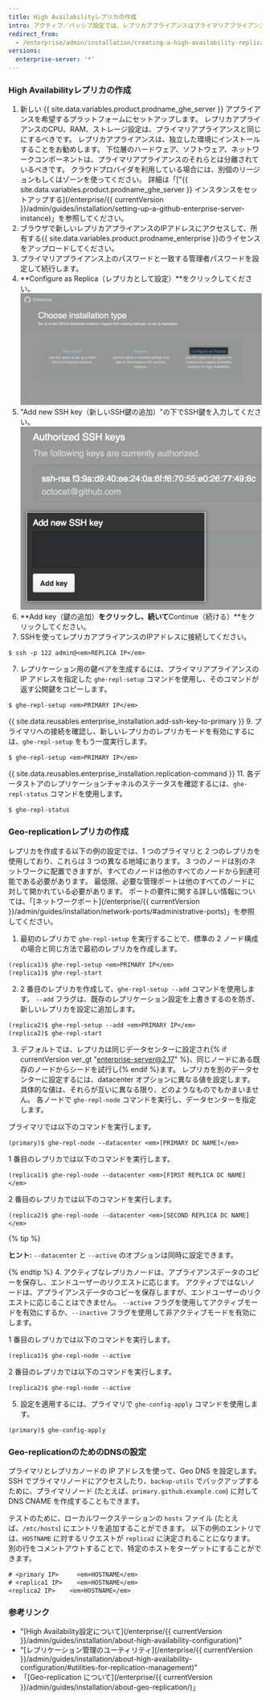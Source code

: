 ```yaml
---
title: High Availabilityレプリカの作成
intro: アクティブ／パッシブ設定では、レプリカアプライアンスはプライマリアプライアンスの冗長コピーです。 プライマリアプライアンスに障害が起こると、High Availabilityモードではレプリカがプライマリアプライアンスとして動作し、サービスの中断を最小限にできます。
redirect_from:
  - /enterprise/admin/installation/creating-a-high-availability-replica
versions:
  enterprise-server: '*'
---
```


### High Availabilityレプリカの作成

1. 新しい {{ site.data.variables.product.prodname_ghe_server }} アプライアンスを希望するプラットフォームにセットアップします。 レプリカアプライアンスのCPU、RAM、ストレージ設定は、プライマリアプライアンスと同じにするべきです。 レプリカアプライアンスは、独立した環境にインストールすることをお勧めします。 下位層のハードウェア、ソフトウェア、ネットワークコンポーネントは、プライマリアプライアンスのそれらとは分離されているべきです。 クラウドプロバイダを利用している場合には、別個のリージョンもしくはゾーンを使ってください。 詳細は「["{{ site.data.variables.product.prodname_ghe_server }} インスタンスをセットアップする](/enterprise/{{ currentVersion }}/admin/guides/installation/setting-up-a-github-enterprise-server-instance)」を参照してください。
2. ブラウザで新しいレプリカアプライアンスのIPアドレスにアクセスして、所有する{{ site.data.variables.product.prodname_enterprise }}のライセンスをアップロードしてください。
3. プライマリアプライアンス上のパスワードと一致する管理者パスワードを設定して続行します。
4. **Configure as Replica（レプリカとして設定）**をクリックしてください。 ![新しいインスタンスをレプリカとして設定するリンクを持つインストールオプション](/assets/images/enterprise/management-console/configure-as-replica.png)
5. "Add new SSH key（新しいSSH鍵の追加）"の下でSSH鍵を入力してください。 ![SSHキーの追加](/assets/images/enterprise/management-console/add-ssh-key.png)
6. **Add key（鍵の追加）**をクリックし、続いて**Continue（続ける）**をクリックしてください。
6. SSHを使ってレプリカアプライアンスのIPアドレスに接続してください。
  ```shell
  $ ssh -p 122 admin@<em>REPLICA IP</em>
  ```
7. レプリケーション用の鍵ペアを生成するには、プライマリアプライアンスの IP アドレスを指定した `ghe-repl-setup` コマンドを使用し、そのコマンドが返す公開鍵をコピーします。
  ```shell
  $ ghe-repl-setup <em>PRIMARY IP</em>
  ```
{{ site.data.reusables.enterprise_installation.add-ssh-key-to-primary }}
9. プライマリへの接続を確認し、新しいレプリカのレプリカモードを有効にするには、`ghe-repl-setup` をもう一度実行します。
  ```shell
  $ ghe-repl-setup <em>PRIMARY IP</em>
  ```
{{ site.data.reusables.enterprise_installation.replication-command }}
11. 各データストアのレプリケーションチャネルのステータスを確認するには、`ghe-repl-status` コマンドを使用します。
  ```shell
  $ ghe-repl-status
  ```

### Geo-replicationレプリカの作成

レプリカを作成する以下の例の設定では、1 つのプライマリと 2 つのレプリカを使用しており、これらは 3 つの異なる地域にあります。 3 つのノードは別のネットワークに配置できますが、すべてのノードは他のすべてのノードから到達可能である必要があります。 最低限、必要な管理ポートは他のすべてのノードに対して開かれている必要があります。 ポートの要件に関する詳しい情報については、「[ネットワークポート](/enterprise/{{ currentVersion }}/admin/guides/installation/network-ports/#administrative-ports)」を参照してください。

1. 最初のレプリカで `ghe-repl-setup` を実行することで、標準の 2 ノード構成の場合と同じ方法で最初のレプリカを作成します。
  ```shell
  (replica1)$ ghe-repl-setup <em>PRIMARY IP</em>
  (replica1)$ ghe-repl-start
  ```
2. 2 番目のレプリカを作成して、`ghe-repl-setup --add` コマンドを使用します。 `--add` フラグは、既存のレプリケーション設定を上書きするのを防ぎ、新しいレプリカを設定に追加します。
  ```shell
  (replica2)$ ghe-repl-setup --add <em>PRIMARY IP</em>
  (replica2)$ ghe-repl-start
  ```
3. デフォルトでは、レプリカは同じデータセンターに設定され{% if currentVersion ver_gt "enterprise-server@2.17" %}、同じノードにある既存のノードからシードを試行し{% endif %}ます。 レプリカを別のデータセンターに設定するには、datacenter オプションに異なる値を設定します。 具体的な値は、それらが互いに異なる限り、どのようなものでもかまいません。 各ノードで `ghe-repl-node` コマンドを実行し、データセンターを指定します。

  プライマリでは以下のコマンドを実行します。
  ```shell
  (primary)$ ghe-repl-node --datacenter <em>[PRIMARY DC NAME]</em>
  ```
  1 番目のレプリカでは以下のコマンドを実行します。
  ```shell
  (replica1)$ ghe-repl-node --datacenter <em>[FIRST REPLICA DC NAME]</em>
  ```
  2 番目のレプリカでは以下のコマンドを実行します。
  ```shell
  (replica2)$ ghe-repl-node --datacenter <em>[SECOND REPLICA DC NAME]</em>
  ```
  {% tip %}

  **ヒント:** `--datacenter` と `--active` のオプションは同時に設定できます。

  {% endtip %}
4. アクティブなレプリカノードは、アプライアンスデータのコピーを保存し、エンドユーザーのリクエストに応じます。 アクティブではないノードは、アプライアンスデータのコピーを保存しますが、エンドユーザーのリクエストに応じることはできません。 `--active` フラグを使用してアクティブモードを有効にするか、`--inactive` フラグを使用して非アクティブモードを有効にします。

  1 番目のレプリカでは以下のコマンドを実行します。
  ```shell
  (replica1)$ ghe-repl-node --active
  ```
  2 番目のレプリカでは以下のコマンドを実行します。
  ```shell
  (replica2)$ ghe-repl-node --active
  ```
5. 設定を適用するには、プライマリで `ghe-config-apply` コマンドを使用します。
  ```shell
  (primary)$ ghe-config-apply
  ```

### Geo-replicationのためのDNSの設定

プライマリとレプリカノードの IP アドレスを使って、Geo DNS を設定します。 SSH でプライマリノードにアクセスしたり、`backup-utils` でバックアップするために、プライマリノード (たとえば、`primary.github.example.com`) に対して DNS CNAME を作成することもできます。

テストのために、ローカルワークステーションの `hosts` ファイル (たとえば、`/etc/hosts`) にエントリを追加することができます。 以下の例のエントリでは、`HOSTNAME` に対するリクエストが `replica2` に決定されることになります。 別の行をコメントアウトすることで、特定のホストをターゲットにすることができます。

```
# <primary IP>     <em>HOSTNAME</em>
# <replica1 IP>    <em>HOSTNAME</em>
<replica2 IP>    <em>HOSTNAME</em>
```

### 参考リンク

- "[High Availability設定について](/enterprise/{{ currentVersion }}/admin/guides/installation/about-high-availability-configuration)"
- "[レプリケーション管理のユーティリティ](/enterprise/{{ currentVersion }}/admin/guides/installation/about-high-availability-configuration/#utilities-for-replication-management)"
- 「[Geo-replication について](/enterprise/{{ currentVersion }}/admin/guides/installation/about-geo-replication/)」
